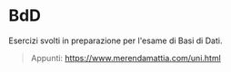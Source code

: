 # BdD
Esercizi svolti in preparazione per l'esame di Basi di Dati.  
> Appunti: https://www.merendamattia.com/uni.html
